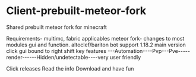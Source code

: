 # Client-prebuilt-meteor-fork
Shared prebuilt meteor fork for minecraft

Requirements- multimc, 
fabric applicables
meteor fork- changes to most modules gui and function.
altoclef/bariton bot support
1.18.2 main version
click gui bound to right shift
key features ---Automation----Pvp---Pve-----render------Hidden/undetectable----very user friendly

Click releases Read the info Download and have fun 
